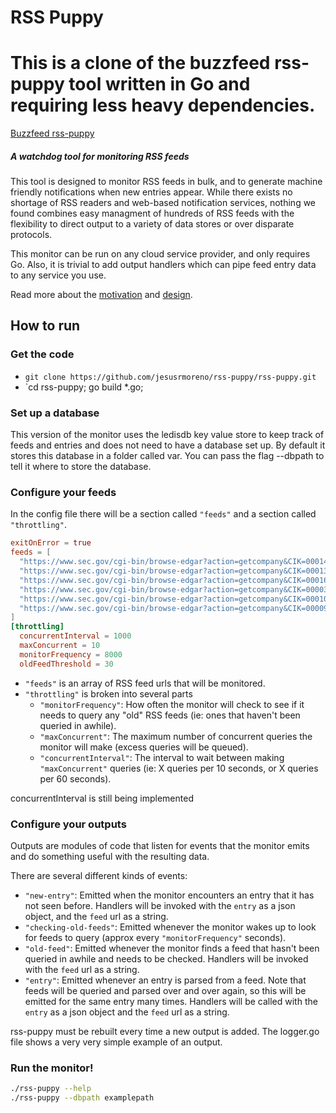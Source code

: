 # RSS Puppy
# This is a clone of the buzzfeed rss-puppy tool written in Go and requiring less heavy dependencies.
[Buzzfeed rss-puppy](https://github.com/buzzfeed-openlab/rss-puppy)
##### A watchdog tool for monitoring RSS feeds

This tool is designed to monitor RSS feeds in bulk, and to generate machine friendly notifications when new entries appear. While there exists no shortage of RSS readers and web-based notification services, nothing we found combines easy managment of hundreds of RSS feeds with the flexibility to direct output to a variety of data stores or over disparate protocols.

This monitor can be run on any cloud service provider, and only requires Go. Also, it is trivial to add output handlers which can pipe feed entry data to any service you use.

Read more about the [motivation](http://www.buzzfeed.com/westleyargentum/automated-journalism-that-works-with-journalists) and [design](http://www.buzzfeed.com/westleyargentum/your-very-own-rss-watchdog).

## How to run

### Get the code

- `git clone https://github.com/jesusrmoreno/rss-puppy/rss-puppy.git`
- `cd rss-puppy; go build *.go;

### Set up a database
This version of the monitor uses the ledisdb key value store to keep track of feeds and entries and does not
need to have a database set up. By default it stores this database in a folder called var.
You can pass the flag --dbpath to tell it where to store the database.

### Configure your feeds
In the config file there will be a section called `"feeds"` and a section called `"throttling"`.

```toml
exitOnError = true
feeds = [
  "https://www.sec.gov/cgi-bin/browse-edgar?action=getcompany&CIK=0001440512&type=&dateb=&owner=exclude&start=0&count=40&output=atom",
  "https://www.sec.gov/cgi-bin/browse-edgar?action=getcompany&CIK=0001326801&type=&dateb=&owner=exclude&start=0&count=40&output=atom",
  "https://www.sec.gov/cgi-bin/browse-edgar?action=getcompany&CIK=0001652044&type=&dateb=&owner=exclude&start=0&count=40&output=atom",
  "https://www.sec.gov/cgi-bin/browse-edgar?action=getcompany&CIK=0000320193&type=&dateb=&owner=exclude&start=0&count=40&output=atom",
  "https://www.sec.gov/cgi-bin/browse-edgar?action=getcompany&CIK=0001018724&type=&dateb=&owner=exclude&start=0&count=40&output=atom",
  "https://www.sec.gov/cgi-bin/browse-edgar?action=getcompany&CIK=0000936468&type=&dateb=&owner=exclude&start=0&count=40&output=atom",
]
[throttling]
  concurrentInterval = 1000
  maxConcurrent = 10
  monitorFrequency = 8000
  oldFeedThreshold = 30

```

- `"feeds"` is an array of RSS feed urls that will be monitored.
- `"throttling"` is broken into several parts
	- `"monitorFrequency"`: How often the monitor will check to see if it needs to query any "old" RSS feeds (ie: ones that haven't been queried in awhile).
	- `"maxConcurrent"`: The maximum number of concurrent queries the monitor will make (excess queries will be queued).
	- `"concurrentInterval"`: The interval to wait between making `"maxConcurrent"` queries (ie: X queries per 10 seconds, or X queries per 60 seconds).

concurrentInterval is still being implemented

### Configure your outputs
Outputs are modules of code that listen for events that the monitor emits and do something useful with the resulting data.

There are several different kinds of events:

- `"new-entry"`: Emitted when the monitor encounters an entry that it has not seen before. Handlers will be invoked with the `entry` as a json object, and the `feed` url as a string.
- `"checking-old-feeds"`: Emitted whenever the monitor wakes up to look for feeds to query (approx every `"monitorFrequency"` seconds).
- `"old-feed"`: Emitted whenever the monitor finds a feed that hasn't been queried in awhile and needs to be checked. Handlers will be invoked with the `feed` url as a string.
- `"entry"`: Emitted whenever an entry is parsed from a feed. Note that feeds will be queried and parsed over and over again, so this will be emitted for the same entry many times. Handlers will be called with the `entry` as a json object and the `feed` url as a string.

rss-puppy must be rebuilt every time a new output is added.
The logger.go file shows a very very simple example of an output.


### Run the monitor!

```bash
./rss-puppy --help
./rss-puppy --dbpath examplepath
```
